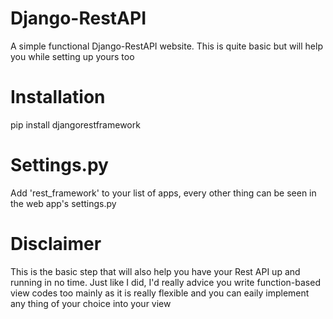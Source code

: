 # Django-RestAPI
A simple functional Django-RestAPI website. This is quite basic but will help you while setting up yours too

# Installation
pip install djangorestframework

# Settings.py
Add 'rest_framework' to your list of apps, every other thing can be seen in the web app's settings.py

# Disclaimer
This is the basic step that will also help you have your Rest API up and running in no time. Just like I did, I'd really advice you write function-based view codes too mainly as it is really flexible and you can eaily implement any thing of your choice into your view
